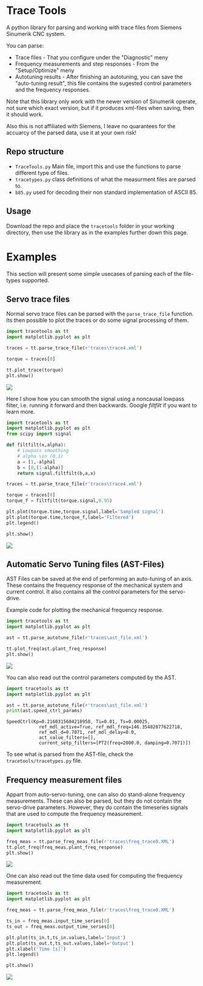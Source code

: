 # Trace Tools

A python library for parsing and working with trace files from Siemens Sinumerik CNC system.

You can parse:
* Trace files - That you configure under the "Diagnostic" meny
* Frequency measurements and step responses - From the "Setup/Optimize" meny
* Autotuning results - After finishing an autotuning, you can save the "auto-tuning result", this file contains the sugested control parameters and the frequency responses.

Note that this library only work with the newer version of Sinumerik operate, not sure which exact version, but if it produces xml-files when saving, then it should work.

Also this is not affiliated with Siemens, I leave no quarantees for the accuarcy of the parsed data, use it at your own risk!

## Repo structure

* `TraceTools.py` Main file, import this and use the functions to parse different type of files.
* `tracetypes.py` class definitions of what the measurment files are parsed to.
* `b85.py` used for decoding their non standard implementation of ASCII 85.

## Usage
Download the repo and place the `tracetools` folder in your working directory, then use the library as in the examples further down this page. 


# Examples

This section will present some simple usecases of parsing each of the file-types supported.

## Servo trace files
Normal servo trace files can be parsed with the `parse_trace_file` function.
Its then possible to plot the traces or do some signal processing of them.


```python
import tracetools as tt 
import matplotlib.pyplot as plt

traces = tt.parse_trace_file(r'traces\trace4.xml')

torque = traces[0]

tt.plot_trace(torque)
plt.show()
```
![](img/trace0.png)

Here I show how you can smooth the signal using a noncausal lowpass filter, i.e. running it forward and then backwards. Google *filtfilt* if you want to learn more.

```python
import tracetools as tt 
import matplotlib.pyplot as plt
from scipy import signal

def filtfilt(x,alpha):
    # Lowpass smoothing
    # alpha \in (0,1)
    a = [1,-alpha]
    b = [0,(1-alpha)]
    return signal.filtfilt(b,a,x)

traces = tt.parse_trace_file(r'traces\trace4.xml')

torque = traces[0]
torque_f = filtfilt(torque.signal,0.95)

plt.plot(torque.time,torque.signal,label='Sampled signal')
plt.plot(torque.time,torque_f,label='Filtered')
plt.legend()

plt.show()
```
![](img/trace1.png)

## Automatic Servo Tuning files (AST-Files)
AST Files can be saved at the end of performing an auto-tuning of an axis.
These contains the frequency response of the mechanical system and current control. It also contains all the control parameters for the servo-drive.

Example code for plotting the mechanical frequency response.
```python
import tracetools as tt 
import matplotlib.pyplot as plt

ast = tt.parse_autotune_file(r'traces\ast_file.xml')

tt.plot_freq(ast.plant_freq_response)
plt.show()
```
![](img/ast_freq0.png)

You can also read out the control parameters computed by the AST.
```python
import tracetools as tt 
import matplotlib.pyplot as plt

ast = tt.parse_autotune_file(r'traces\ast_file.xml')
print(ast.speed_ctrl_params)
```

```
SpeedCtrl(Kp=0.2160315604218958, Ti=0.01, Ts=0.00025, 
            ref_mdl_active=True, ref_mdl_freq=146.35482877622718, 
            ref_mdl_d=0.7071, ref_mdl_delay=0.0, 
            act_value_filters=[], 
            current_setp_filters=[PT2(freq=2000.0, damping=0.7071)])
```

To see what is parsed from the AST-file, check the `tracetools/tracetypes.py` file.

## Frequency measurement files
Appart from auto-servo-tuning, one can also do stand-alone frequency measurements. These can also be parsed, but they do not contain the servo-drive parameters. However, they do contain the timeseries signals that are used to compute the frequency measurement.


```python
import tracetools as tt 
import matplotlib.pyplot as plt

freq_meas = tt.parse_freq_meas_file(r'traces\freq_trace0.XML')
tt.plot_freq(freq_meas.plant_freq_response)
plt.show()
```

![](img/freq0.png)


One can also read out the time data used for computing the frequency measurement.
```python
import tracetools as tt 
import matplotlib.pyplot as plt

freq_meas = tt.parse_freq_meas_file(r'traces\freq_trace0.XML')

ts_in = freq_meas.input_time_series[0]
ts_out = freq_meas.output_time_series[0]

plt.plot(ts_in.t,ts_in.values,label='Input')
plt.plot(ts_out.t,ts_out.values,label='Output')
plt.xlabel('Time [s]')
plt.legend()

plt.show()
```
![](img/freq_ts.png)